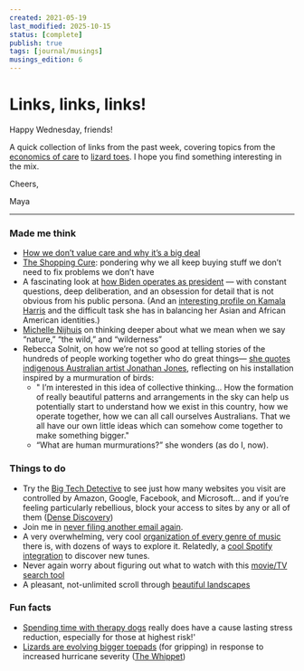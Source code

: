 ```yaml
---
created: 2021-05-19
last_modified: 2025-10-15
status: [complete]
publish: true
tags: [journal/musings]
musings_edition: 6
---
```


# Links, links, links!

Happy Wednesday, friends!

A quick collection of links from the past week, covering topics from the [economics of care](https://the.ink/p/austerity) to [lizard toes](https://www.atlasobscura.com/articles/lizards-in-hurricanes). I hope you find something interesting in the mix.

Cheers,

Maya

---

### Made me think
- [How we don’t value care and why it’s a big deal](https://the.ink/p/austerity)
- [The Shopping Cure](https://annehelen.substack.com/p/the-shopping-cure?token=eyJ1c2VyX2lkIjoyNTM4MzMyNywicG9zdF9pZCI6MzYyNTk4NjIsIl8iOiJKM00xdyIsImlhdCI6MTYyMDg1NzA3MSwiZXhwIjoxNjIwODYwNjcxLCJpc3MiOiJwdWItMjQ1MCIsInN1YiI6InBvc3QtcmVhY3Rpb24ifQ.l-I_OxavMrOXY1cwreqqnBmYULIb5xhCrS8z5mN2Roc): pondering why we all keep buying stuff we don’t need to fix problems we don’t have
- A fascinating look at [how Biden operates as president](https://email.punchbowl.news/t/t-l-mhhydjk-gdkkiiye-k/) — with constant questions, deep deliberation, and an obsession for detail that is not obvious from his public persona. (And an [interesting profile on Kamala Harris](https://www.politico.com/news/2021/05/18/kamala-harris-asian-americans-489213?nname=playbook&nid=0000014f-1646-d88f-a1cf-5f46b7bd0000&nrid=d01c7fd3-7615-4a43-aca1-f0b0ae0d1a2f&nlid=630318) and the difficult task she has in balancing her Asian and African American identities.)
- [Michelle Nijhuis](https://e360.yale.edu/features/species-solidarity-rediscovering-our-connection-to-the-web-of-life?utm_source=Nature+Briefing&utm_campaign=ac23da77ef-briefing-dy-20210514&utm_medium=email&utm_term=0_c9dfd39373-ac23da77ef-46070150) on thinking deeper about what we mean when we say “nature,” “the wild,” and “wilderness”
- Rebecca Solnit, on how we’re not so good at telling stories of the hundreds of people working together who do great things— [she quotes indigenous Australian artist Jonathan Jones](http://rebeccasolnit.net/essay/when-the-hero-is-the-problem/?utm_source=Jocelyn+K.+Glei%27s+newsletter&utm_campaign=9822631dad-Newsletter_12_07_17_COPY_01&utm_medium=email&utm_term=0_0d0c9bd4c2-9822631dad-157076866&mc_cid=9822631dad&mc_eid=1df091b74c), reflecting on his installation inspired by a murmuration of birds:
	- " I’m interested in this idea of collective thinking... How the formation of really beautiful patterns and arrangements in the sky can help us potentially start to understand how we exist in this country, how we operate together, how we can all call ourselves Australians. That we all have our own little ideas which can somehow come together to make something bigger."
	- “What are human murmurations?” she wonders (as do I, now).

### Things to do
- Try the [Big Tech Detective](https://bigtechdetective.net/?utm_source=densediscovery&utm_medium=email&utm_campaign=newsletter-issue-137) to see just how many websites you visit are controlled by Amazon, Google, Facebook, and Microsoft... and if you’re feeling particularly rebellious, block your access to sites by any or all of them ([Dense Discovery](https://www.densediscovery.com/))
- Join me in [never filing another email again](https://warzel.substack.com/p/the-case-for-inbox-infinity?token=eyJ1c2VyX2lkIjoyNTM4MzMyNywicG9zdF9pZCI6MzYzNTQwMzQsIl8iOiJKM00xdyIsImlhdCI6MTYyMDkyODg0MSwiZXhwIjoxNjIwOTMyNDQxLCJpc3MiOiJwdWItMzMxNDk5Iiwic3ViIjoicG9zdC1yZWFjdGlvbiJ9.C541ds_CQeLgF-hJplJNFBUA5ugx1lSVxXCRF-zeoEg).
- A very overwhelming, very cool [organization of every genre of music](https://everynoise.com/) there is, with dozens of ways to explore it. Relatedly, a [cool Spotify integration](https://discoverquickly.com/) to discover new tunes.
- Never again worry about figuring out what to watch with this [movie/TV search tool](https://www.movieofthenight.com/)
- A pleasant, not-unlimited scroll through [beautiful landscapes](https://www.theatlantic.com/photo/2020/02/top-shots-2019-international-landscape-photographer-year/606505/?utm_source=newsletter&utm_medium=email&utm_campaign=atlantic-daily-newsletter&utm_content=20210518&silverid=%25%25RECIPIENT_ID%25%25&utm_term=The%20Atlantic%20Daily)

### Fun facts
- [Spending time with therapy dogs](https://gizmodo.com/benefits-of-petting-a-therapy-dog-last-for-weeks-after-1846862861) really does have a cause lasting stress reduction, especially for those at highest risk!'
- [Lizards are evolving bigger toepads](https://email.mg2.substack.com/c/eJwlkEtuhDAMhk8z2Q3Kg0BYZNFNr4FM4hmiQkCJU0RP3zBIlm35od_-HBC-t3TafcvELjfSuaONeOQFiTCxkjGNwVuplVFK9szb1gujDQt5fCXEFcJiKRVke5mW4IDCFq-N1vRDz2ZreGc0diAUwiAF18IJ_QI3OCOF4PzWheIDRocWfzGdW0S22Jlozw_19ZDf1Y7jaIAWyNuUXUnQuG2tZUgU3IK5pkv4g-TzM8TnXFKqt0TMLFjJP7JStFxp3YgGDUy91r03sgXDJ-eBD1xK7BBe3vSPlq9v2eQyZQL3cymxZFc4oSlNnpHmOvG-Pv-06uNjjWuJgc4RI0wL-psJ3Wg_lMY3RkwVuR-BrOgkN9JINRg93AwqNKXawUguWNX2W92KlmY85rDvSP_IwJE7) (for gripping) in response to increased hurricane severity ([The Whippet](https://www.thewhippet.org/))

